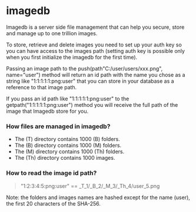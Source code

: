 # imagedb

Imagedb is a server side file management that can help you secure, store and manage up to one trillion images.

To store, retrieve and delete images you need to set up your auth key so you can have access to the images path (setting auth key is possible only when you first initialize the imagedb for the first time).

Passing an image path to the push(path"C:/user/users/xxx.png", name="user") method will return an id path with the name you chose as a string like "1:1:1:1:1:png:user" that you can store in your database as a reference to that image path.

If you pass an id path like "1:1:1:1:1:png:user" to the getpath("1:1:1:1:1:png:user") method you will receive the full path of the image that Imagedb store for you.

### How files are managed in imagedb?

- The (T) directory contains 1000 (B) folders.
- The (B) directory contains 1000 (M) folders.
- The (M) directory contains 1000 (Th) folders.
- The (Th) directory contains 1000 images.

### How to read the image id path?

> "1:2:3:4:5:png:user" == _T_1/_B_2/_M_3/_Th_4/user_5.png

Note: the folders and images names are hashed except for the name (user), the first 20 characters of the SHA-256.
